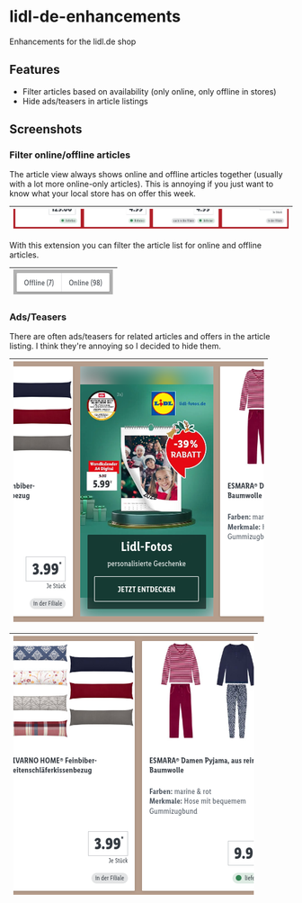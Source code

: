 # lidl-de-enhancements

Enhancements for the lidl.de shop

## Features

-   Filter articles based on availability (only online, only offline in stores)
-   Hide ads/teasers in article listings

## Screenshots

### Filter online/offline articles

The article view always shows online and offline articles together (usually with
a lot more online-only articles). This is annoying if you just want to know
what your local store has on offer this week.

|![](screenshots/availability.png)|
|-|


With this extension you can filter the article list for online and offline
articles.

|![](screenshots/filter.png)|
|-|

### Ads/Teasers

There are often ads/teasers for related articles and offers in
the article listing. I think they're annoying so I decided to hide them.

|![](screenshots/teaser_1.png)|
|-|

|![](screenshots/teaser_2.png)|
|-|

